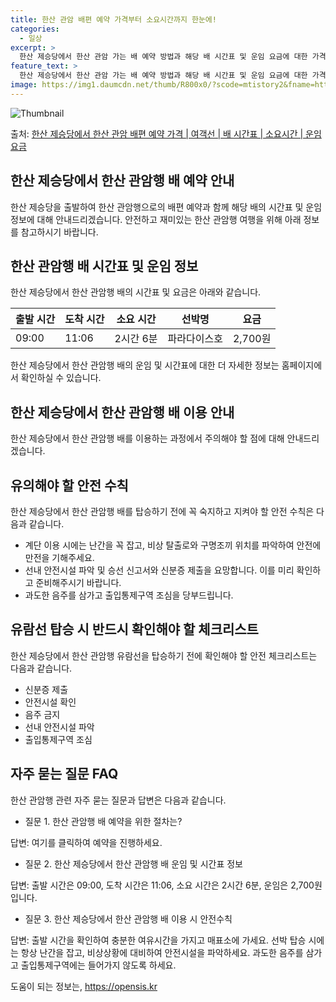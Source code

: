 ```yaml
---
title: 한산 관암 배편 예약 가격부터 소요시간까지 한눈에!
categories:
  - 일상
excerpt: >
  한산 제승당에서 한산 관암 가는 배 예약 방법과 해당 배 시간표 및 운임 요금에 대한 가격 정보를 안내 드리겠습니다. 안전하고 재밋는 한산 관암행 여행을 위해 아래 정보 참고하시기 바랍니다. 한산 관암행 배편 예약하기 👈 클릭한산 제승당에서 한산 관암행 배 시간표출발 시간도착 시간소요 시간선박명요금09:0011:062시간 6분파라다이스호2,700원한산 관암행 배편 예약하기 👈 클릭한산 제승당에서 한산 관암행 여객선 탑승 시 이용수칙한산 제승당에서 한산 관암행 배 출항시간을 확인하고 미리 매표소로 가서 충분한 여유시간을 갖고 탑승하여 안전하고 원활한 여행을 즐기세요. 중요한 내용: 계단 이용 시에는 난간을 꼭 잡고, 비상 탈출로와 구명조끼 위치를 파악하여 안전에 만전을 기해주세요.한산 제승당에서 한산 관암..
feature_text: >
  한산 제승당에서 한산 관암 가는 배 예약 방법과 해당 배 시간표 및 운임 요금에 대한 가격 정보를 안내 드리겠습니다. 안전하고 재밋는 한산 관암행 여행을 위해 아래 정보 참고하시기 바랍니다. 한산 관암행 배편 예약하기 👈 클릭한산 제승당에서 한산 관암행 배 시간표출발 시간도착 시간소요 시간선박명요금09:0011:062시간 6분파라다이스호2,700원한산 관암행 배편 예약하기 👈 클릭한산 제승당에서 한산 관암행 여객선 탑승 시 이용수칙한산 제승당에서 한산 관암행 배 출항시간을 확인하고 미리 매표소로 가서 충분한 여유시간을 갖고 탑승하여 안전하고 원활한 여행을 즐기세요. 중요한 내용: 계단 이용 시에는 난간을 꼭 잡고, 비상 탈출로와 구명조끼 위치를 파악하여 안전에 만전을 기해주세요.한산 제승당에서 한산 관암..
image: https://img1.daumcdn.net/thumb/R800x0/?scode=mtistory2&fname=https%3A%2F%2Fblog.kakaocdn.net%2Fdn%2FbIG7WU%2FbtsHBNE8WJC%2FTIRAf7OPlgeKe1AuABtrm0%2Fimg.webp
---
```


![Thumbnail](https://img1.daumcdn.net/thumb/R800x0/?scode=mtistory2&fname=https%3A%2F%2Fblog.kakaocdn.net%2Fdn%2FbIG7WU%2FbtsHBNE8WJC%2FTIRAf7OPlgeKe1AuABtrm0%2Fimg.webp)

<p>출처: <a href="https://opensis.kr/entry/%ED%95%9C%EC%82%B0-%EC%A0%9C%EC%8A%B9%EB%8B%B9%EC%97%90%EC%84%9C-%ED%95%9C%EC%82%B0-%EA%B4%80%EC%95%94-%EB%B0%B0%ED%8E%B8-%EC%98%88%EC%95%BD-%EA%B0%80%EA%B2%A9-%EC%97%AC%EA%B0%9D%EC%84%A0-%EB%B0%B0-%EC%8B%9C%EA%B0%84%ED%91%9C-%EC%86%8C%EC%9A%94%EC%8B%9C%EA%B0%84-%EC%9A%B4%EC%9E%84-%EC%9A%94%EA%B8%88" rel="dofollow">한산 제승당에서 한산 관암 배편 예약 가격 | 여객선 | 배 시간표 | 소요시간 | 운임 요금</a> </p>

## 한산 제승당에서 한산 관암행 배 예약 안내

한산 제승당을 출발하여 한산 관암행으로의 배편 예약과 함께 해당 배의 시간표 및 운임 정보에 대해 안내드리겠습니다. 안전하고 재미있는 한산
관암행 여행을 위해 아래 정보를 참고하시기 바랍니다.

## 한산 관암행 배 시간표 및 운임 정보

한산 제승당에서 한산 관암행 배의 시간표 및 요금은 아래와 같습니다.

출발 시간 | 도착 시간 | 소요 시간 | 선박명 | 요금  
---|---|---|---|---  
09:00 | 11:06 | 2시간 6분 | 파라다이스호 | 2,700원  
  
한산 제승당에서 한산 관암행 배의 운임 및 시간표에 대한 더 자세한 정보는 홈페이지에서 확인하실 수 있습니다.

## **한산 제승당에서 한산 관암행 배 이용 안내**

한산 제승당에서 한산 관암행 배를 이용하는 과정에서 주의해야 할 점에 대해 안내드리겠습니다.

## **유의해야 할 안전 수칙**

한산 제승당에서 한산 관암행 배를 탑승하기 전에 꼭 숙지하고 지켜야 할 안전 수칙은 다음과 같습니다.

  * 계단 이용 시에는 난간을 꼭 잡고, 비상 탈출로와 구명조끼 위치를 파악하여 안전에 만전을 기해주세요.
  * 선내 안전시설 파악 및 승선 신고서와 신분증 제출을 요망합니다. 이를 미리 확인하고 준비해주시기 바랍니다.
  * 과도한 음주를 삼가고 출입통제구역 조심을 당부드립니다.

## **유람선 탑승 시 반드시 확인해야 할 체크리스트**

한산 제승당에서 한산 관암행 유람선을 탑승하기 전에 확인해야 할 안전 체크리스트는 다음과 같습니다.

  * 신분증 제출
  * 안전시설 확인
  * 음주 금지
  * 선내 안전시설 파악
  * 출입통제구역 조심

## 자주 묻는 질문 FAQ

한산 관암행 관련 자주 묻는 질문과 답변은 다음과 같습니다.

  * 질문 1. 한산 관암행 배 예약을 위한 절차는?

답변: 여기를 클릭하여 예약을 진행하세요.

  * 질문 2. 한산 제승당에서 한산 관암행 배 운임 및 시간표 정보

답변: 출발 시간은 09:00, 도착 시간은 11:06, 소요 시간은 2시간 6분, 운임은 2,700원입니다.

  * 질문 3. 한산 제승당에서 한산 관암행 배 이용 시 안전수칙

답변: 출발 시간을 확인하여 충분한 여유시간을 가지고 매표소에 가세요. 선박 탑승 시에는 항상 난간을 잡고, 비상상황에 대비하여 안전시설을
파악하세요. 과도한 음주를 삼가고 출입통제구역에는 들어가지 않도록 하세요.



 

도움이 되는 정보는, <a href="https://opensis.kr" rel="dofollow">https://opensis.kr</a>


